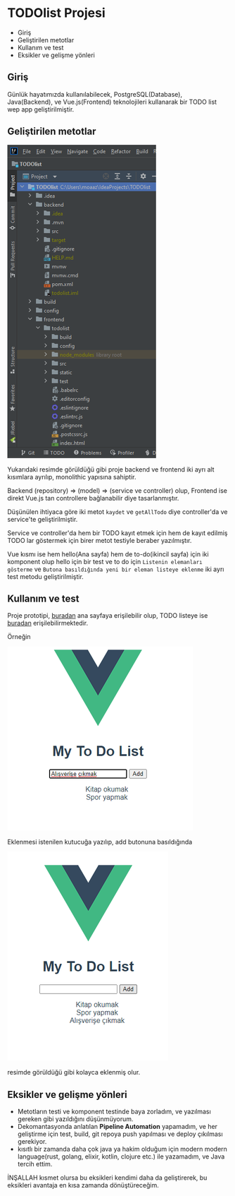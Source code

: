 # TODOlist Projesi

* Giriş
* Geliştirilen metotlar 
* Kullanım ve test
* Eksikler ve gelişme yönleri

## Giriş
Günlük hayatımızda kullanılabilecek, PostgreSQL(Database), Java(Backend), ve Vue.js(Frontend) teknolojileri kullanarak bir TODO list wep app geliştirilmiştir.


## Geliştirilen metotlar
![alt text](https://github.com/MoaazGaballah/TODOlist/blob/main/backend/Screenshot%20(72).png)



Yukarıdaki resimde görüldüğü gibi proje backend ve frontend iki ayrı alt kısımlara ayrılıp, monolithic yapısına sahiptir. 

Backend (repository) => (model) => (service ve controller) olup,
Frontend ise direkt Vue.js tan controllere bağlanabilir diye tasarlanmıştır.

Düşünülen ihtiyaca göre iki metot ```kaydet``` ve ```getAllTodo``` diye controller'da ve service'te geliştirilmiştir.

Service ve controller'da hem bir TODO kayıt etmek için hem de kayıt edilmiş TODO lar göstermek için birer metot testiyle beraber yazılmıştır.

Vue kısmı ise hem hello(Ana sayfa) hem de to-do(ikincil sayfa) için iki komponent olup hello için bir test ve to do için ```Listenin elemanları gösterme``` ve ```Butona basıldığında yeni bir eleman listeye eklenme``` iki ayrı test metodu geliştirilmiştir.

## Kullanım ve test
Proje prototipi, [buradan](https://modanisa-todo.herokuapp.com/#/) ana sayfaya erişilebilir olup, TODO listeye ise [buradan](https://modanisa-todo.herokuapp.com/#/to-do) erişilebilirmektedir.

Örneğin 

![alt text](https://github.com/MoaazGaballah/TODOlist/blob/main/backend/Screenshot%20(70).png)

Eklenmesi istenilen kutucuğa yazılıp, add butonuna basıldığında

![alt text](https://github.com/MoaazGaballah/TODOlist/blob/main/backend/Screenshot%20(71).png)

resimde görüldüğü gibi kolayca eklenmiş olur.

## Eksikler ve gelişme yönleri
- Metotların testi ve komponent testinde baya zorladım, ve yazılması gereken gibi yazıldığını düşünmüyorum.
- Dekomantasyonda anlatılan **Pipeline Automation** yapamadım, ve her geliştirme için test, build, git repoya push yapılması ve deploy çıkılması gerekiyor.
- kısıtlı bir zamanda daha çok java ya hakim olduğum için modern modern language(rust, golang, elixir, kotlin, clojure etc.) ile yazamadım, ve Java tercih ettim.

İNŞALLAH kısmet olursa bu eksikleri kendimi daha da geliştirerek, bu eksikleri avantaja en kısa zamanda dönüştüreceğim.
